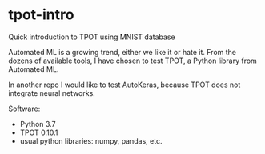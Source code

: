 # tpot-intro
Quick introduction to TPOT using MNIST database

Automated ML is a growing trend, either we like it or hate it. From the dozens of available tools, I have chosen to test TPOT, a Python library from Automated ML. 

In another repo I would like to test AutoKeras, because TPOT does not integrate neural networks. 

Software: 
+ Python 3.7
+ TPOT 0.10.1
+ usual python libraries: numpy, pandas, etc.
